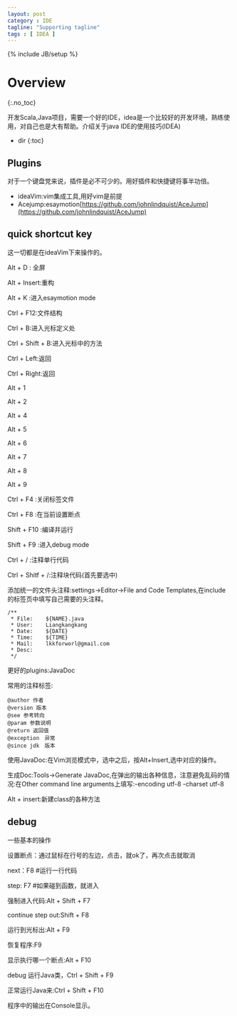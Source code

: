 ```yaml
---
layout: post
category : IDE
tagline: "Supporting tagline"
tags : [ IDEA ]
---
```

{% include JB/setup %}

# Overview
{:.no_toc}

开发Scala,Java项目，需要一个好的IDE，idea是一个比较好的开发环境，熟练使用，对自己也是大有帮助。介绍关于java IDE的使用技巧(IDEA)

* dir
{:toc}

## Plugins

对于一个键盘党来说，插件是必不可少的。用好插件和快捷键将事半功倍。

 + ideaVim:vim集成工具,用好vim是前提
 + Acejump:esaymotion[https://github.com/johnlindquist/AceJump](https://github.com/johnlindquist/AceJump)

## quick shortcut key

这一切都是在ideaVim下来操作的。

Alt + D : 全屏

Alt + Insert:重构

Alt + K :进入esaymotion mode

Ctrl + F12:文件结构

Ctrl + B:进入光标定义处

Ctrl + Shift + B:进入光标中的方法

Ctrl + Left:返回

Ctrl + Right:返回

Alt + 1

Alt + 2

Alt + 4

Alt + 5

Alt + 6

Alt + 7

Alt + 8

Alt + 9

Ctrl + F4 :关闭标签文件

Ctrl + F8 :在当前设置断点

Shift + F10 :编译并运行

Shift + F9 :进入debug mode

Ctrl + / :注释单行代码

Ctrl + Shitf + /:注释块代码(首先要选中)

添加统一的文件头注释:settings-\>Editor-\>File and Code Templates,在include的标签页中填写自己需要的头注释。

```
/**
 * File:	${NAME}.java
 * User:	Liangkangkang
 * Date:	${DATE}
 * Time:	${TIME}
 * Mail:	lkkforworl@gmail.com
 * Desc:
 */
```

更好的plugins:JavaDoc

常用的注释标签:

```
@author 作者
@version 版本
@see 参考转向
@param 参数说明
@return 返回值
@exception　异常
@since jdk　版本
```

使用JavaDoc:在Vim浏览模式中，选中之后，按Alt+Insert,选中对应的操作。

生成Doc:Tools-\>Generate JavaDoc,在弹出的输出各种信息，注意避免乱码的情况:在Other command line arguments上填写:-encoding utf-8 -charset utf-8

Alt + insert:新建class的各种方法

## debug

一些基本的操作

设置断点：通过鼠标在行号的左边，点击，就ok了，再次点击就取消

next：F8	#运行一行代码

step: F7	#如果碰到函数，就进入

强制进入代码:Alt + Shift + F7

continue step out:Shift + F8

运行到光标出:Alt + F9

恢复程序:F9

显示执行哪一个断点:Alt + F10

debug 运行Java类，Ctrl + Shift + F9

正常运行Java来:Ctrl + Shift + F10

程序中的输出在Console显示。
